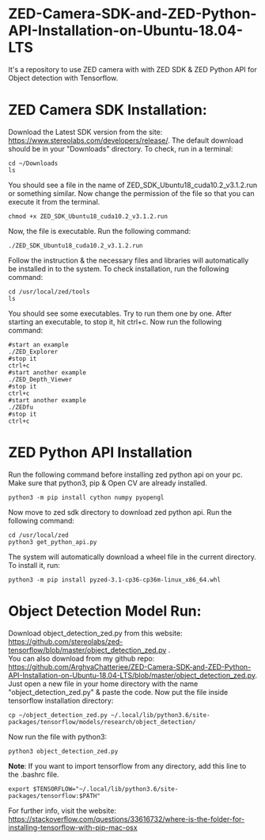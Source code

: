# ZED-Camera-SDK-and-ZED-Python-API-Installation-on-Ubuntu-18.04-LTS
It's a repository to use ZED camera with with ZED SDK &amp; ZED Python API for Object detection with Tensorflow.
# ZED Camera SDK Installation:
Download the Latest SDK version from the site: https://www.stereolabs.com/developers/release/.
The default download should be in your "Downloads" directory. To check, run in a terminal:
```
cd ~/Downloads
ls
```
You should see a file in the name of ZED_SDK_Ubuntu18_cuda10.2_v3.1.2.run or something similar. Now change the permission of the file so that you can execute it from the terminal.
```
chmod +x ZED_SDK_Ubuntu18_cuda10.2_v3.1.2.run
```
Now, the file is executable. Run the following command:
```
./ZED_SDK_Ubuntu18_cuda10.2_v3.1.2.run
```
Follow the instruction & the necessary files and libraries will automatically be installed in to the system. To check installation, run the following command:
```
cd /usr/local/zed/tools
ls
```
You should see some executables. Try to run them one by one. After starting an executable, to stop it, hit ctrl+c. Now run the following command:
```
#start an example
./ZED_Explorer
#stop it
ctrl+c
#start another example
./ZED_Depth_Viewer
#stop it
ctrl+c
#start another example
./ZEDfu
#stop it
ctrl+c
```
# ZED Python API Installation
Run the following command before installing zed python api on your pc. Make sure that python3, pip & Open CV are already installed. 
```
python3 -m pip install cython numpy pyopengl
```
Now move to zed sdk directory to download zed python api. Run the following command:
```
cd /usr/local/zed
python3 get_python_api.py
```
The system will automatically download a wheel file in the current directory. To install it, run:
```
python3 -m pip install pyzed-3.1-cp36-cp36m-linux_x86_64.whl
```
# Object Detection Model Run:
Download object_detection_zed.py from this website: https://github.com/stereolabs/zed-tensorflow/blob/master/object_detection_zed.py . <br>
You can also download from my github repo: https://github.com/ArghyaChatterjee/ZED-Camera-SDK-and-ZED-Python-API-Installation-on-Ubuntu-18.04-LTS/blob/master/object_detection_zed.py. <br>
Just open a new file in your home directory with the name "object_detection_zed.py" & paste the code. Now put the file inside tensorflow installation directory:
```
cp ~/object_detection_zed.py ~/.local/lib/python3.6/site-packages/tensorflow/models/research/object_detection/
```
Now run the file with python3:
```
python3 object_detection_zed.py
```
**Note**: If you want to import tensorflow from any directory, add this line to the .bashrc file.
```
export $TENSORFLOW="~/.local/lib/python3.6/site-packages/tensorflow:$PATH"
```
For further info, visit the website: https://stackoverflow.com/questions/33616732/where-is-the-folder-for-installing-tensorflow-with-pip-mac-osx
